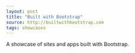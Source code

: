 ```yaml
---
layout: post
title: "Built with Bootstrap"
source: http://builtwithbootstrap.com
tags: showcases
---
```


A showcase of sites and apps built with Bootstrap.